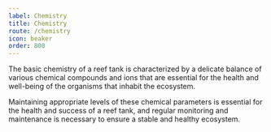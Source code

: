 ```yaml
---
label: Chemistry
title: Chemistry
route: /chemistry
icon: beaker
order: 800
---
```


The basic chemistry of a reef tank is characterized by a delicate balance of various chemical compounds and ions that
are essential for the health and well-being of the organisms that inhabit the ecosystem.

Maintaining appropriate levels of these chemical parameters is essential for the health and success of a reef tank, and
regular monitoring and maintenance is necessary to ensure a stable and healthy ecosystem.




